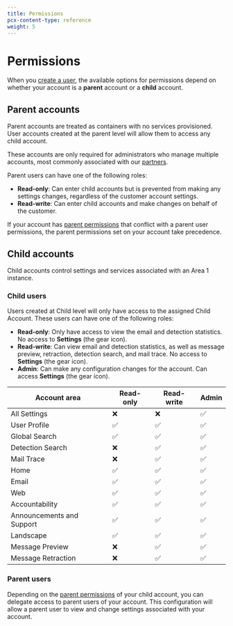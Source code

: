 ```yaml
---
title: Permissions
pcx-content-type: reference
weight: 5
---
```


# Permissions

When you [create a user](/email-security/account-setup/manage-account-members/#add-user), the available options for permissions depend on whether your account is a **parent** account or a **child** account.

## Parent accounts

Parent accounts are treated as containers with no services provisioned. User accounts created at the parent level will allow them to access any child account.

These accounts are only required for administrators who manage multiple accounts, most commonly associated with our [partners](/email-security/partners/).

Parent users can have one of the following roles:

- **Read-only**: Can enter child accounts but is prevented from making any settings changes, regardless of the customer account settings.
- **Read-write**: Can enter child accounts and make changes on behalf of the customer.

If your account has [parent permissions](/email-security/account-setup/manage-parent-permissions/) that conflict with a parent user permissions, the parent permissions set on your account take precedence.

## Child accounts

Child accounts control settings and services associated with an Area 1 instance.

### Child users

Users created at Child level will only have access to the assigned Child Account. These users can have one of the following roles:

- **Read-only**: Only have access to view the email and detection statistics. No access to **Settings** (the gear icon).
- **Read-write**: Can view email and detection statistics, as well as message preview, retraction, detection search, and mail trace. No access to **Settings** (the gear icon).
- **Admin**: Can make any configuration changes for the account. Can access **Settings** (the gear icon).

| Account area | Read-only | Read-write | Admin |
| --- | --- | --- | --- |
| All Settings | ❌ | ❌ | ✅ |
| User Profile | ✅ | ✅ | ✅ |
| Global Search | ✅ | ✅ | ✅ |
| Detection Search | ❌ | ✅ | ✅ |
| Mail Trace | ❌ | ✅ | ✅ |
| Home | ✅ | ✅ | ✅ |
| Email | ✅ | ✅ | ✅ |
| Web | ✅ | ✅ | ✅ |
| Accountability | ✅ | ✅ | ✅ |
| Announcements and Support | ✅ | ✅ | ✅ |
| Landscape | ✅ | ✅ | ✅ |
| Message Preview | ❌ | ✅ | ✅ |
| Message Retraction | ❌ | ✅ | ✅ |

### Parent users

Depending on the [parent permissions](/email-security/account-setup/manage-parent-permissions/) of your child account, you can delegate access to parent users of your account. This configuration will allow a parent user to view and change settings associated with your account.
